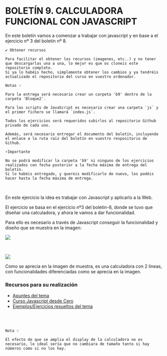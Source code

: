 # BOLETÍN 9. CALCULADORA FUNCIONAL CON JAVASCRIPT

En este boletín vamos a comenzar a trabajar con javascript y en base a el ejercicio nº 3 del boletín nº 8.
    
    ✔️ Obtener recursos

    Para facilitar el obtener los recursos (imagenes, etc..) y no tener que descargarlas una a una, lo mejor es que os cloneis este repositorio completo.
    Si ya lo habéis hecho, simplemente obtener los cambios y ya tendréis actualizado el repositorio del curso en vuestro ordenador.

    Notas 💡
    
    Para la entrega será necesario crear un carpeta 'b9' dentro de la carpeta 'Bloque2'.

    Para los scripts de JavaScript es necesario crear una carpeta `js` y el primer fichero se llamará `index.js`.

    Todos los ejercicios será requeridos subirlos al repositorio Github privado de cada uno.

    Además, será necesario entregar el documento del boletín, incluyendo el enlace a la ruta raiz del boletín en vuestro respositorio de Github.

    ⚡Importante

    No se podrá modificar la carpeta 'b9' ni ninguno de los ejercicios realizados con fecha posterior a la fecha máxima de entrega del boletín.
    Si lo habéis entregado, y quereis modificarlo de nuevo, los podéis hacer hasta la fecha máxima de entrega.
    

<br>

En este ejercicio la idea es trabajar con Javascript y aplicarlo a la Web.

El ejercicio se basa en el ejercicio nº3 del boletin-8, donde se tuvo que diseñar una calculadora, y ahora le vamos a dar funcionalidad.

Para ello es necesario a través de Javascript conseguir la funcionalidad y diseño que se muestra en la imagen:

![](res/layout_preview.gif)

<br>

![](res/layout_preview2.gif)

Como se aprecia en la imagen de muestra, es una calculadora con 2 lineas, con funcionalidades diferenciadas como se aprecia en la imagen.



### Recursos para su realización

- [Apuntes del tema](https://github.com/jssdocente/LMSGI-2122/blob/main/B2/apuntes/javascript/javascript.md)
- [Curso Javascript desde Cero](https://www.youtube.com/playlist?list=PLROIqh_5RZeBAnmi0rqLkyZIAVmT5lZxG)
- [Ejemplos/Ejercicios resueltos del tema](https://github.com/jssdocente/LMSGI-2122/tree/main/B2/apuntes/javascript/ejemplos)

<br><br>

    Nota 💡
   
    El efecto de que se amplia el display de la calculadora no es necesario, lo ideal sería que no cambiara de tamaño tanto si hay números como si no los hay.

